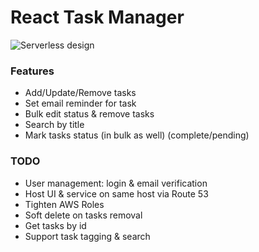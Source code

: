 # React Task Manager

![Serverless design](https://github.com/dpkm95/react-task-manager/blob/master/docs/design.png)

### Features
* Add/Update/Remove tasks
* Set email reminder for task
* Bulk edit status & remove tasks
* Search by title
* Mark tasks status (in bulk as well) (complete/pending)

### TODO
* User management: login & email verification
* Host UI & service on same host via Route 53
* Tighten AWS Roles
* Soft delete on tasks removal
* Get tasks by id
* Support task tagging & search